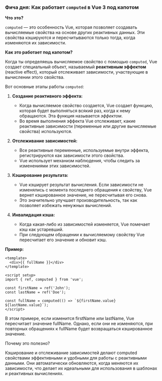 ### Фича дня: Как работает `computed` в Vue 3 под капотом

**Что это?**

`computed` — это особенность Vue, которая позволяет создавать вычисляемые свойства на основе других реактивных данных. Эти свойства кэшируются и пересчитываются только тогда, когда изменяются их зависимости.

**Как это работает под капотом?**

Когда ты определяешь вычисляемое свойство с помощью `computed`, Vue создает специальный объект, называемый **реактивным эффектом** (reactive effect), который отслеживает зависимости, участвующие в вычислении этого свойства.

Вот основные этапы работы `computed`:

1. **Создание реактивного эффекта:**
   - Когда вычисляемое свойство создается, Vue создает функцию, которая будет выполняться всякий раз, когда к нему обращаются. Эта функция называется *эффектом*.
   - Во время выполнения эффекта Vue отслеживает, какие реактивные зависимости (переменные или другие вычисляемые свойства) используются.

2. **Отслеживание зависимостей:**
   - Все реактивные переменные, используемые внутри эффекта, регистрируются как зависимости этого свойства.
   - Vue использует механизм наблюдения, чтобы следить за изменениями этих зависимостей.

3. **Кэширование результата:**
   - Vue кэширует результат вычисления. Если зависимости не изменялись с момента последнего обращения к свойству, Vue вернет кэшированное значение, не пересчитывая его снова.
   - Это значительно улучшает производительность, так как позволяет избежать ненужных вычислений.

4. **Инвалидация кэша:**
   - Когда какая-либо из зависимостей изменяется, Vue помечает кэш как устаревший.
   - При следующем обращении к вычисляемому свойству Vue пересчитает его значение и обновит кэш.

**Пример:**

```vue
<template>
  <div>{{ fullName }}</div>
</template>

<script setup>
import { ref, computed } from 'vue';

const firstName = ref('John');
const lastName = ref('Doe');

const fullName = computed(() => `${firstName.value} ${lastName.value}`);
</script>
```

В этом примере, если изменится firstName или lastName, Vue пересчитает значение fullName. Однако, если они не изменяются, при повторных обращениях к fullName будет возвращаться кэшированное значение.

Почему это полезно?

Кэширование и отслеживание зависимостей делают computed свойствами эффективными и удобными для работы с реактивными данными. Они автоматически обновляются, когда меняются их зависимости, что делает их идеальными для использования в шаблонах и реактивных вычислениях.
